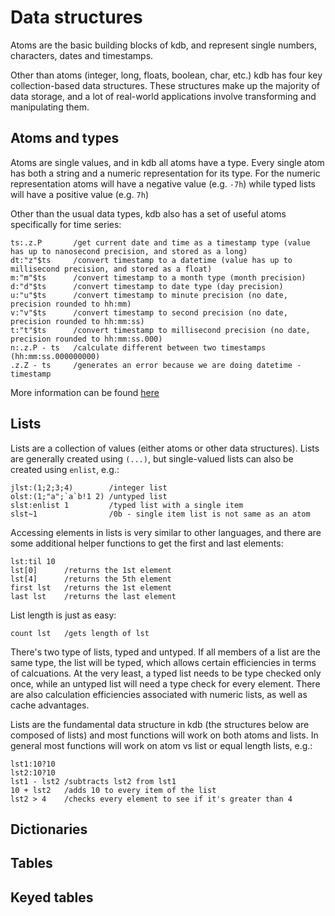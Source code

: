 # Data structures

Atoms are the basic building blocks of kdb, and represent single numbers, characters, dates and timestamps.

Other than atoms (integer, long, floats, boolean, char, etc.) kdb has four key collection-based data structures.  These structures make up the majority of data storage, and a lot of real-world applications involve transforming and manipulating them.


## Atoms and types
Atoms are single values, and in kdb all atoms have a type.  Every single atom has both a string and a numeric representation for its type.  For the numeric representation atoms will have a negative value (e.g. `-7h`) while typed lists will have a positive value (e.g. `7h`)

Other than the usual data types, kdb also has a set of useful atoms specifically for time series:
```
ts:.z.P       /get current date and time as a timestamp type (value has up to nanosecond precision, and stored as a long)
dt:"z"$ts     /convert timestamp to a datetime (value has up to millisecond precision, and stored as a float)
m:"m"$ts      /convert timestamp to a month type (month precision)
d:"d"$ts      /convert timestamp to date type (day precision)
u:"u"$ts      /convert timestamp to minute precision (no date, precision rounded to hh:mm)
v:"v"$ts      /convert timestamp to second precision (no date, precision rounded to hh:mm:ss)
t:"t"$ts      /convert timestamp to millisecond precision (no date, precision rounded to hh:mm:ss.000)
n:.z.P - ts   /calculate different between two timestamps (hh:mm:ss.000000000)
.z.Z - ts     /generates an error because we are doing datetime - timestamp
```

More information can be found [here](http://code.kx.com/wiki/Reference/Datatypes)


## Lists
Lists are a collection of values (either atoms or other data structures).  Lists are generally created using `(...)`, but single-valued lists can also be created using `enlist`, e.g.:
```
jlst:(1;2;3;4)        /integer list
olst:(1;"a";`a`b!1 2) /untyped list
slst:enlist 1         /typed list with a single item
slst~1                /0b - single item list is not same as an atom
```

Accessing elements in lists is very similar to other languages, and there are some additional helper functions to get the first and last elements:
```
lst:til 10
lst[0]      /returns the 1st element
lst[4]      /returns the 5th element
first lst   /returns the 1st element
last lst    /returns the last element
```

List length is just as easy:
```
count lst   /gets length of lst
```

There's two type of lists, typed and untyped.  If all members of a list are the same type, the list will be typed, which allows certain efficiencies in terms of calcuations.  At the very least, a typed list needs to be type checked only once, while an untyped list will need a type check for every element.  There are also calculation efficiencies associated with numeric lists, as well as cache advantages.

Lists are the fundamental data structure in kdb (the structures below are composed of lists) and most functions will work on both atoms and lists.  In general most functions will work on atom vs list or equal length lists, e.g.:
```
lst1:10?10
lst2:10?10
lst1 - lst2 /subtracts lst2 from lst1
10 + lst2   /adds 10 to every item of the list
lst2 > 4    /checks every element to see if it's greater than 4
```


## Dictionaries

## Tables

## Keyed tables
